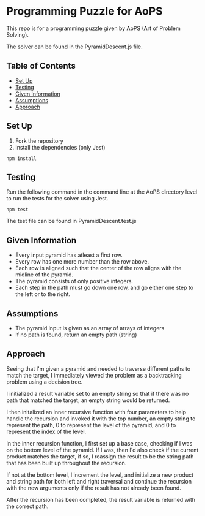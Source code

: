 # Programming Puzzle for AoPS

This repo is for a programming puzzle given by AoPS (Art of Problem Solving).

The solver can be found in the PyramidDescent.js file.

## Table of Contents
* [Set Up](#set-up)
* [Testing](#testing)
* [Given Information](#given-information)
* [Assumptions](#assumptions)
* [Approach](#approach)

## Set Up
1. Fork the repository
2. Install the dependencies (only Jest)
```
npm install
```

## Testing
Run the following command in the command line at the AoPS directory level to run the tests for the solver using Jest.
```
npm test
```

The test file can be found in PyramidDescent.test.js

## Given Information
- Every input pyramid has atleast a first row.
- Every row has one more number than the row above.
- Each row is aligned such that the center of the row aligns with the midline of the pyramid.
- The pyramid consists of only positive integers.
- Each step in the path must go down one row, and go either one step to the left or to the right.

## Assumptions
- The pyramid input is given as an array of arrays of integers
- If no path is found, return an empty path (string)

## Approach
Seeing that I'm given a pyramid and needed to traverse different paths to match the target, I immediately viewed the problem as a backtracking problem using a decision tree.

I initialized a result variable set to an empty string so that if there was no path that matched the target, an empty string would be returned.

I then initalized an inner recursive function with four parameters to help handle the recursion and invoked it with the top number, an empty string to represent the path, 0 to represent the level of the pyramid, and 0 to represent the index of the level.

In the inner recursion function, I first set up a base case, checking if I was on the bottom level of the pyramid. If I was, then I'd also check if the current product matches the target, if so, I reassign the result to be the string path that has been built up throughout the recursion.

If not at the bottom level, I increment the level, and initialize a new product and string path for both left and right traversal and continue the recursion with the new arguments only if the result has not already been found.

After the recursion has been completed, the result variable is returned with the correct path.